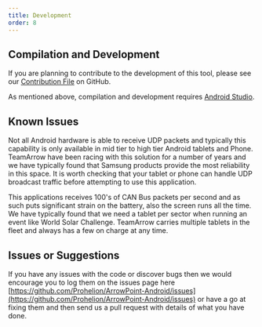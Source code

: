 ```yaml
---
title: Development
order: 8
---
```


## Compilation and Development
If you are planning to contribute to the development of this tool, please see our [Contribution File](https://github.com/Prohelion/ArrowPoint-CANbus-Tools/blob/master/CONTRIBUTING.md) on GitHub.

As mentioned above, compilation and development requires [Android Studio](https://developer.android.com/studio).

## Known Issues
Not all Android hardware is able to receive UDP packets and typically this capability is only available in mid tier to high tier Android tablets and Phone. TeamArrow have been racing with this solution for a number of years and we have typically found that Samsung products provide the most reliability in this space. It is worth checking that your tablet or phone can handle UDP broadcast traffic before attempting to use this application.

This applications receives 100's of CAN Bus packets per second and as such puts significant strain on the battery, also the screen runs all the time. We have typically found that we need a tablet per sector when running an event like World Solar Challenge. TeamArrow carries multiple tablets in the fleet and always has a few on charge at any time.

## Issues or Suggestions
If you have any issues with the code or discover bugs then we would encourage you to log them on the issues page here [https://github.com/Prohelion/ArrowPoint-Android/issues](https://github.com/Prohelion/ArrowPoint-Android/issues) or have a go at fixing them and then send us a pull request with details of what you have done.
